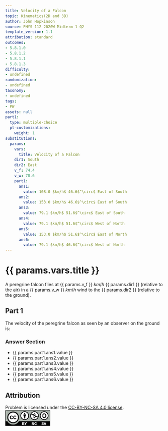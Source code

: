 ```yaml
---
title: Velocity of a Falcon
topic: Kinematics(2D and 3D)
author: John Hopkinson
source: PHYS 112 2020W Midterm 1 Q2
template_version: 1.1
attribution: standard
outcomes:
- 5.8.1.0
- 5.8.1.2
- 5.8.1.1
- 5.8.1.3
difficulty:
- undefined
randomization:
- undefined
taxonomy:
- undefined
tags:
- PW
assets: null
part1:
  type: multiple-choice
  pl-customizations:
    weight: 1
substitutions:
  params:
    vars:
      title: Velocity of a Falcon
    dir1: South
    dir2: East
    v_f: 74.4
    v_w: 78.6
    part1:
      ans1:
        value: 108.0 $km/h$ 46.6$^\circ$ East of South
      ans2:
        value: 153.0 $km/h$ 46.6$^\circ$ East of South
      ans3:
        value: 79.1 $km/h$ 51.6$^\circ$ East of South
      ans4:
        value: 79.1 $km/h$ 51.6$^\circ$ West of North
      ans5:
        value: 153.0 $km/h$ 51.6$^\circ$ East of North
      ans6:
        value: 79.1 $km/h$ 46.6$^\circ$ West of North
---
```

# {{ params.vars.title }}
A peregrine falcon flies at {{ params.v_f }} $km/h$ {{ params.dir1 }} (relative to the air) in a {{ params.v_w }} $km/h$ wind to the {{ params.dir2 }} (relative to the ground).

## Part 1

The velocity of the peregrine falcon as seen by an observer on the ground is:

### Answer Section

- {{ params.part1.ans1.value }}
- {{ params.part1.ans2.value }}
- {{ params.part1.ans3.value }}
- {{ params.part1.ans4.value }}
- {{ params.part1.ans5.value }}
- {{ params.part1.ans6.value }}

## Attribution

Problem is licensed under the [CC-BY-NC-SA 4.0 license](https://creativecommons.org/licenses/by-nc-sa/4.0/).<br> ![The Creative Commons 4.0 license requiring attribution-BY, non-commercial-NC, and share-alike-SA license.](https://raw.githubusercontent.com/firasm/bits/master/by-nc-sa.png)